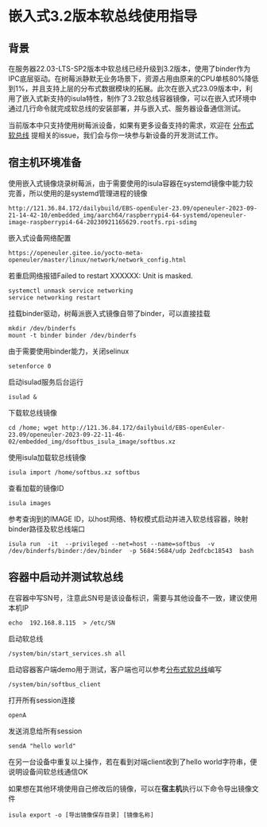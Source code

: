 # 嵌入式3.2版本软总线使用指导

## 背景
在服务器22.03-LTS-SP2版本中软总线已经升级到3.2版本，使用了binder作为IPC底层驱动。在树莓派静默无业务场景下，资源占用由原来的CPU单核80%降低到1%，并且支持上层的分布式数据模块的拓展。此次在嵌入式23.09版本中，利用了嵌入式新支持的isula特性，制作了3.2软总线容器镜像，可以在嵌入式环境中通过几行命令就完成软总线的安装部署，并与嵌入式、服务器设备通信测试。

当前版本中只支持使用树莓派设备，如果有更多设备支持的需求，欢迎在 [分布式软总线](https://gitee.com/openeuler/dsoftbus_standard) 提相关的issue，我们会与你一块参与新设备的开发测试工作。

## 宿主机环境准备

使用嵌入式镜像烧录树莓派，由于需要使用的isula容器在systemd镜像中能力较完善，所以使用的是systemd管理进程的镜像
```
http://121.36.84.172/dailybuild/EBS-openEuler-23.09/openeuler-2023-09-21-14-42-10/embedded_img/aarch64/raspberrypi4-64-systemd/openeuler-image-raspberrypi4-64-20230921165629.rootfs.rpi-sdimg
```

嵌入式设备网络配置
```
https://openeuler.gitee.io/yocto-meta-openeuler/master/linux/network/network_config.html
```

若重启网络报错Failed to restart XXXXXX: Unit is masked.
```shell
systemctl unmask service networking
service networking restart
```

挂载binder驱动，树莓派嵌入式镜像自带了binder，可以直接挂载
```shell
mkdir /dev/binderfs
mount -t binder binder /dev/binderfs
```

由于需要使用binder能力，关闭selinux
```shell
setenforce 0
```

启动isulad服务后台运行
```
isulad &
```

下载软总线镜像
```shell
cd /home; wget http://121.36.84.172/dailybuild/EBS-openEuler-23.09/openeuler-2023-09-22-11-46-02/embedded_img/dsoftbus_isula_image/softbus.xz
```

使用isula加载软总线镜像
```shell
isula import /home/softbus.xz softbus
```

查看加载的镜像ID
```shell
isula images
```

参考查询到的IMAGE ID，以host网络、特权模式启动并进入软总线容器，映射binder路径及软总线端口
```
isula run  -it  --privileged --net=host --name=softbus  -v /dev/binderfs/binder:/dev/binder  -p 5684:5684/udp 2edfcbc18543  bash
```

## 容器中启动并测试软总线

在容器中写SN号，注意此SN号是该设备标识，需要与其他设备不一致，建议使用本机IP
```shell
echo  192.168.8.115  > /etc/SN
```

启动软总线
```shell
/system/bin/start_services.sh all
```

启动容器客户端demo用于测试，客户端也可以参考[分布式软总线](https://gitee.com/openeuler/dsoftbus_standard)编写
```shell
/system/bin/softbus_client
```

打开所有session连接
```
openA
```

发送消息给所有session
```
sendA "hello world"
```

在另一台设备中重复以上操作，若在看到对端client收到了hello world字符串，便说明设备间软总线通信OK

如果想在其他环境使用自己修改后的镜像，可以在**宿主机**执行以下命令导出镜像文件
```
isula export -o [导出镜像保存目录] [镜像名称]
```
